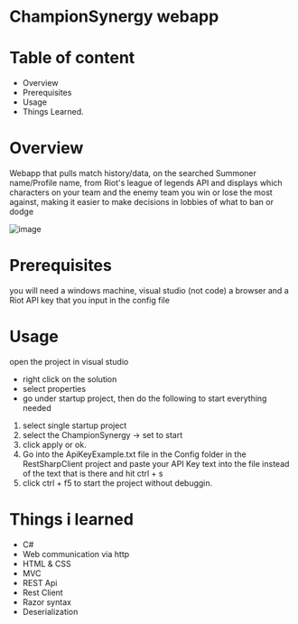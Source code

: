 # ChampionSynergy webapp

# Table of content
- Overview
- Prerequisites 
- Usage
- Things Learned. 

# Overview
Webapp that pulls match history/data, on the searched Summoner name/Profile name, from Riot's league of legends API and displays which characters on your team and the enemy team you win or lose the most against, making it easier to make decisions in lobbies of what to ban or dodge

![image](https://github.com/IanStroemkjaerJensen/ChampionSynergyApp/assets/82367076/748cc681-61b1-4e9d-a3bc-6ab155553be9)


# Prerequisites 
you will need a windows machine, visual studio (not code) a browser and a Riot API key that you input in the config file

# Usage
open the project in visual studio
- right click on the solution 
- select properties
- go under startup project, then do the following to start everything needed
1) select single startup project 
2) select the ChampionSynergy -> set to start
3) click apply or ok. 
4) Go into the ApiKeyExample.txt file in the Config folder in the RestSharpClient project and paste your API Key text into the file instead of the text that is there and hit ctrl + s 
4) click ctrl + f5 to start the project without debuggin. 

# Things i learned
- C#
- Web communication via http
- HTML & CSS
- MVC
- REST Api
- Rest Client
- Razor syntax
- Deserialization
